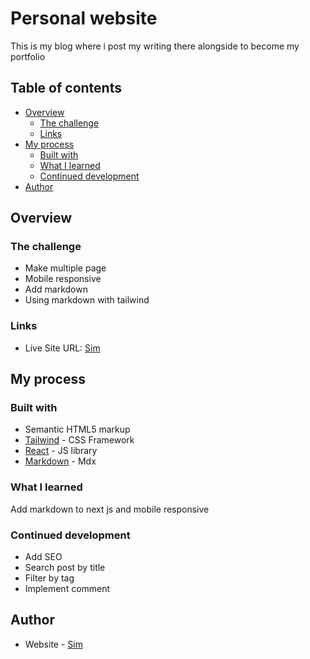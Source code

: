 # Personal website

This is my blog where i post my writing there alongside to become my portfolio

## Table of contents

- [Overview](#overview)
  - [The challenge](#the-challenge)
  - [Links](#links)
- [My process](#my-process)
  - [Built with](#built-with)
  - [What I learned](#what-i-learned)
  - [Continued development](#continued-development)
- [Author](#author)


## Overview

### The challenge

- Make multiple page
- Mobile responsive
- Add markdown
- Using markdown with tailwind

### Links

- Live Site URL: [Sim](https://simsim11.vercel.app/)

## My process

### Built with

- Semantic HTML5 markup
- [Tailwind](https://tailwindcss.com/) - CSS Framework
- [React](https://reactjs.org/) - JS library
- [Markdown](https://mdxjs.com/) - Mdx

### What I learned

Add markdown to next js and mobile responsive 

### Continued development

- Add SEO
- Search post by title
- Filter by tag
- Implement comment

## Author

- Website - [Sim](https://simsim11.vercel.app/)
